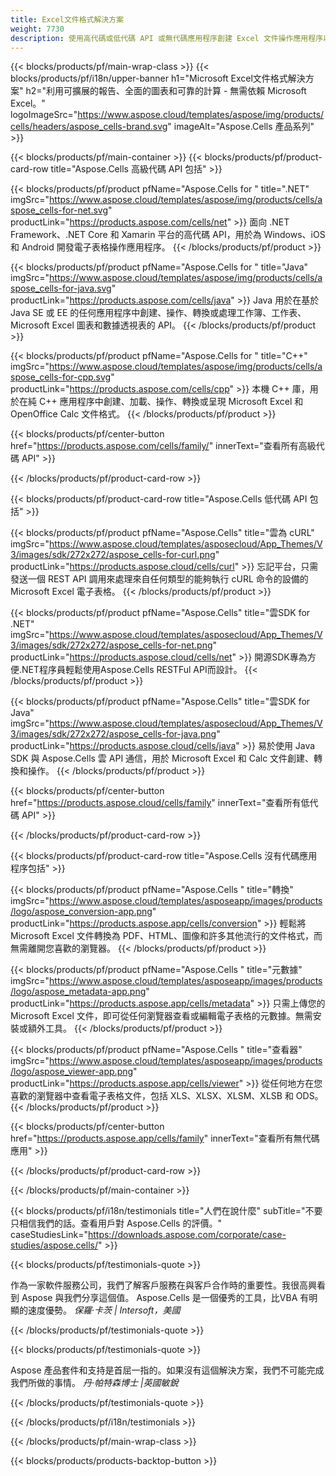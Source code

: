 ```yaml
---
title: Excel文件格式解決方案
weight: 7730
description: 使用高代碼或低代碼 API 或無代碼應用程序創建 Excel 文件操作應用程序以查看比較檢查或轉換 Excel 文件。
---
```

{{< blocks/products/pf/main-wrap-class >}}
{{< blocks/products/pf/i18n/upper-banner h1="Microsoft Excel文件格式解決方案" h2="利用可擴展的報告、全面的圖表和可靠的計算 - 無需依賴 Microsoft Excel。" logoImageSrc="https://www.aspose.cloud/templates/aspose/img/products/cells/headers/aspose_cells-brand.svg" imageAlt="Aspose.Cells 產品系列" >}}

{{< blocks/products/pf/main-container >}}
{{< blocks/products/pf/product-card-row title="Aspose.Cells 高級代碼 API 包括" >}}

{{< blocks/products/pf/product pfName="Aspose.Cells for " title=".NET" imgSrc="https://www.aspose.cloud/templates/aspose/img/products/cells/aspose_cells-for-net.svg" productLink="https://products.aspose.com/cells/net" >}}
面向 .NET Framework、.NET Core 和 Xamarin 平台的高代碼 API，用於為 Windows、iOS 和 Android 開發電子表格操作應用程序。
{{< /blocks/products/pf/product >}}

{{< blocks/products/pf/product pfName="Aspose.Cells for " title="Java" imgSrc="https://www.aspose.cloud/templates/aspose/img/products/cells/aspose_cells-for-java.svg" productLink="https://products.aspose.com/cells/java" >}}
Java 用於在基於 Java SE 或 EE 的任何應用程序中創建、操作、轉換或處理工作簿、工作表、Microsoft Excel 圖表和數據透視表的 API。
{{< /blocks/products/pf/product >}}

{{< blocks/products/pf/product pfName="Aspose.Cells for " title="C++" imgSrc="https://www.aspose.cloud/templates/aspose/img/products/cells/aspose_cells-for-cpp.svg" productLink="https://products.aspose.com/cells/cpp" >}}
本機 C++ 庫，用於在純 C++ 應用程序中創建、加載、操作、轉換或呈現 Microsoft Excel 和 OpenOffice Calc 文件格式。
{{< /blocks/products/pf/product >}}

{{< blocks/products/pf/center-button href="https://products.aspose.com/cells/family/" innerText="查看所有高級代碼 API" >}}

{{< /blocks/products/pf/product-card-row >}}

{{< blocks/products/pf/product-card-row title="Aspose.Cells 低代碼 API 包括" >}}

{{< blocks/products/pf/product pfName="Aspose.Cells" title="雲為 cURL" imgSrc="https://www.aspose.cloud/templates/asposecloud/App_Themes/V3/images/sdk/272x272/aspose_cells-for-curl.png" productLink="https://products.aspose.cloud/cells/curl" >}}
忘記平台，只需發送一個 REST API 調用來處理來自任何類型的能夠執行 cURL 命令的設備的 Microsoft Excel 電子表格。
{{< /blocks/products/pf/product >}}

{{< blocks/products/pf/product pfName="Aspose.Cells" title="雲SDK for .NET" imgSrc="https://www.aspose.cloud/templates/asposecloud/App_Themes/V3/images/sdk/272x272/aspose_cells-for-net.png" productLink="https://products.aspose.cloud/cells/net" >}}
開源SDK專為方便.NET程序員輕鬆使用Aspose.Cells RESTFul API而設計。
{{< /blocks/products/pf/product >}}

{{< blocks/products/pf/product pfName="Aspose.Cells" title="雲SDK for Java" imgSrc="https://www.aspose.cloud/templates/asposecloud/App_Themes/V3/images/sdk/272x272/aspose_cells-for-java.png" productLink="https://products.aspose.cloud/cells/java" >}}
易於使用 Java SDK 與 Aspose.Cells 雲 API 通信，用於 Microsoft Excel 和 Calc 文件創建、轉換和操作。
{{< /blocks/products/pf/product >}}

{{< blocks/products/pf/center-button href="https://products.aspose.cloud/cells/family" innerText="查看所有低代碼 API" >}}

{{< /blocks/products/pf/product-card-row >}}

{{< blocks/products/pf/product-card-row title="Aspose.Cells 沒有代碼應用程序包括" >}}

{{< blocks/products/pf/product pfName="Aspose.Cells " title="轉換" imgSrc="https://www.aspose.cloud/templates/asposeapp/images/products/logo/aspose_conversion-app.png" productLink="https://products.aspose.app/cells/conversion" >}}
輕鬆將 Microsoft Excel 文件轉換為 PDF、HTML、圖像和許多其他流行的文件格式，而無需離開您喜歡的瀏覽器。
{{< /blocks/products/pf/product >}}

{{< blocks/products/pf/product pfName="Aspose.Cells " title="元數據" imgSrc="https://www.aspose.cloud/templates/asposeapp/images/products/logo/aspose_metadata-app.png" productLink="https://products.aspose.app/cells/metadata" >}}
只需上傳您的 Microsoft Excel 文件，即可從任何瀏覽器查看或編輯電子表格的元數據。無需安裝或額外工具。
{{< /blocks/products/pf/product >}}

{{< blocks/products/pf/product pfName="Aspose.Cells " title="查看器" imgSrc="https://www.aspose.cloud/templates/asposeapp/images/products/logo/aspose_viewer-app.png" productLink="https://products.aspose.app/cells/viewer" >}}
從任何地方在您喜歡的瀏覽器中查看電子表格文件，包括 XLS、XLSX、XLSM、XLSB 和 ODS。
{{< /blocks/products/pf/product >}}

{{< blocks/products/pf/center-button href="https://products.aspose.app/cells/family" innerText="查看所有無代碼應用" >}}

{{< /blocks/products/pf/product-card-row >}}

{{< /blocks/products/pf/main-container >}}

{{< blocks/products/pf/i18n/testimonials title="人們在說什麼" subTitle="不要只相信我們的話。查看用戶對 Aspose.Cells 的評價。" caseStudiesLink="https://downloads.aspose.com/corporate/case-studies/aspose.cells/" >}}

{{< blocks/products/pf/testimonials-quote >}}
<p class="first">
作為一家軟件服務公司，我們了解客戶服務在與客戶合作時的重要性。我很高興看到 Aspose 與我們分享這個值。 Aspose.Cells 是一個優秀的工具，比VBA 有明顯的速度優勢。
 <em>
保羅·卡茨 | Intersoft，美國
 </em>
</p>

{{< /blocks/products/pf/testimonials-quote >}}

{{< blocks/products/pf/testimonials-quote >}}
<p class="second">
Aspose 產品套件和支持是首屈一指的。如果沒有這個解決方案，我們不可能完成我們所做的事情。
 <em>
丹·帕特森博士 |英國敏銳
 </em>
</p>

{{< /blocks/products/pf/testimonials-quote >}}

{{< /blocks/products/pf/i18n/testimonials >}}

{{< /blocks/products/pf/main-wrap-class >}}

{{< blocks/products/products-backtop-button >}}
